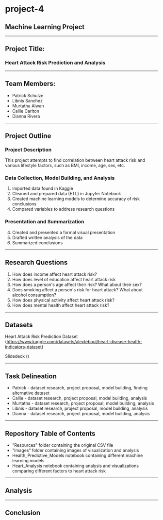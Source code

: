 # project-4
## Machine Learning Project
-------------------------------------------------------------------------------

## Project Title:
### Heart Attack Risk Prediction and Analysis
-------------------------------------------------------------------------------

## Team Members:
* Patrick Schulze
* Libnis Sanchez
* Murtatha Alwan
* Callie Carlton
* Dianna Rivera

-------------------------------------------------------------------------------

## Project Outline
### Project Description
This project attempts to find correlation between heart attack risk and various lifestyle factors, such as BMI, income, age, sex, etc.  

### Data Collection, Model Building, and Analysis
1. Imported data found in Kaggle
2. Cleaned and prepared data (ETL) in Jupyter Notebook
3. Created machine learning models to determine accuracy of risk conclusions
4. Compared variables to address research questions

### Presentation and Summarization 
4. Created and presented a formal visual presentation
5. Drafted written analysis of the data
6. Summarized conclusions

-------------------------------------------------------------------------------

## Research Questions
1. How does income affect heart attack risk?
2. How does level of education affect heart attack risk
3. How does a person's age affect their risk? What about their sex?
4. Does smoking affect a person's risk for heart attack? What about alcohol consumption?
5. How does physical activity affect heart attack risk?
6. How does mental health affect heart attack risk?

-------------------------------------------------------------------------------

## Datasets
Heart Attack Risk Prediction Dataset
(https://www.kaggle.com/datasets/alexteboul/heart-disease-health-indicators-dataset)

Slidedeck
()

-------------------------------------------------------------------------------

## Task Delineation
* Patrick - dataset research, project proposal, model building, finding alternative dataset
* Callie - dataset research, project proposal, model building, analysis
* Murtatha - dataset research, project proposal, model building, analysis
* Libnis - dataset research, project proposal, model building, analysis
* Dianna - dataset research, project proposal, model building, analysis

-------------------------------------------------------------------------------

## Repository Table of Contents
* "Resources" folder containing the original CSV file
* "Images" folder containing images of visualization and analysis
* Health_Predictive_Models notebook containing different machine learning models
* Heart_Analysis notebook containing analysis and visualizations comparing different factors to heart attack risk

-------------------------------------------------------------------------------

## Analysis


-------------------------------------------------------------------------------

## Conclusion
